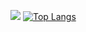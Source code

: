 ![](https://github-readme-stats.vercel.app/api?username=MIN-GOL&theme=dark)
[![Top Langs](https://github-readme-stats.vercel.app/api/top-langs/?username=MIN-GOL)](https://github.com/MIN-GOL/github-readme-stats)
